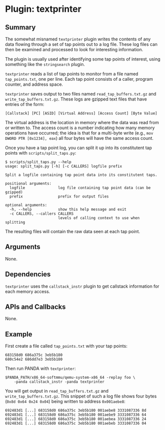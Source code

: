 Plugin: textprinter
===========

Summary
-------

The somewhat misnamed `textprinter` plugin writes the contents of any data flowing through a set of tap points out to a log file. These log files can then be examined and processed to look for interesting information.

The plugin is usually used after identifying some tap points of interest, using something like the `stringsearch` plugin.

`textprinter` reads a list of tap points to monitor from a file named `tap_points.txt`, one per line. Each tap point consists of a caller, program counter, and address space.

`textprinter` saves output to two files named `read_tap_buffers.txt.gz` and `write_tap_buffers.txt.gz`. These logs are gzipped text files that have entries of the form:

    [Callstack] [PC] [ASID] [Virtual Address] [Access Count] [Byte Value]

The virtual address is the location in memory where the data was read from or written to. The access count is a number indicating how many memory operations have occurred; the idea is that for a multi-byte write (e.g., `mov DWORD PTR [0x1234], eax`) all four bytes will have the same access count.

Once you have a tap point log, you can split it up into its constitutent tap points with `scripts/split_taps.py`:

    $ scripts/split_taps.py --help
    usage: split_taps.py [-h] [-c CALLERS] logfile prefix

    Split a logfile containing tap point data into its constitutent taps.

    positional arguments:
      logfile               log file containing tap point data (can be gzipped)
      prefix                prefix for output files

    optional arguments:
      -h, --help            show this help message and exit
      -c CALLERS, --callers CALLERS
                            levels of calling context to use when splitting

The resulting files will contain the raw data seen at each tap point.

Arguments
---------

None.

Dependencies
------------

`textprinter` uses the `callstack_instr` plugin to get callstack information for each memory access.

APIs and Callbacks
------------------

None.

Example
-------

First create a file called `tap_points.txt` with your tap points:

    683158d0 686a375c 3eb5b180
    680c54e2 686dd7e3 3eb5b180

Then run PANDA with `textprinter`:

    $PANDA_PATH/x86_64-softmmu/qemu-system-x86_64 -replay foo \
        -panda callstack_instr -panda textprinter

You will get output in `read_tap_buffers.txt.gz` and `write_tap_buffers.txt.gz`. This snippet of such a log file shows four bytes (`0x8d 0x64 0x24 0x04`) being written to address `0x001aebe8`:

    692483d1 [...] 683158d0 686a375c 3eb5b180 001aebe8 3331087336 8d
    692483d1 [...] 683158d0 686a375c 3eb5b180 001aebe9 3331087336 64
    692483d1 [...] 683158d0 686a375c 3eb5b180 001aebea 3331087336 24
    692483d1 [...] 683158d0 686a375c 3eb5b180 001aebeb 3331087336 04

